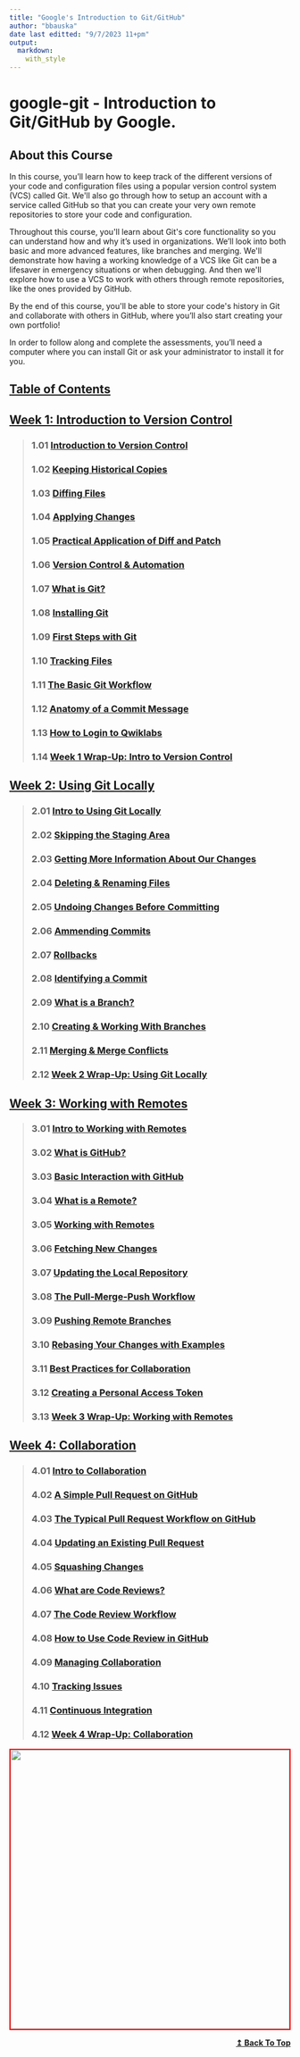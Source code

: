 ```yaml
---
title: "Google's Introduction to Git/GitHub"
author: "bbauska"
date last editted: "9/7/2023 11+pm"
output: 
  markdown:
    with_style
---
```

# google-git - Introduction to Git/GitHub by Google.
## About this Course
In this course, you’ll learn how to keep track of the different versions of your code and configuration files using a popular version control system (VCS) called Git. We'll also go through how to setup an account with a service called GitHub so that you can create your very own remote repositories to store your code and configuration. 

Throughout this course, you'll learn about Git's core functionality so you can understand how and why it’s used in organizations. We’ll look into both basic and more advanced features, like branches and merging. We'll demonstrate how having a working knowledge of a VCS like Git can be a lifesaver in emergency situations or when debugging. And then we'll explore how to use a VCS to work with others through remote repositories, like the ones provided by GitHub.

By the end of this course, you'll be able to store your code's history in Git and collaborate with others in GitHub, where you’ll also start creating your own portfolio! 

In order to follow along and complete the assessments, you’ll need a computer where you can install Git or ask your administrator to install it for you.

<h2><a href="#table-of-contents">Table of Contents</a></h2>

## [**Week 1: Introduction to Version Control**](#ch1)
>### 1.01 [**Introduction to Version Control**](#ch1-01)
>### 1.02 [**Keeping Historical Copies**](#ch1-02)
>### 1.03 [**Diffing Files**](#ch1-03)
>### 1.04 [**Applying Changes**](#ch1-04)
>### 1.05 [**Practical Application of Diff and Patch**](#ch1-05)
>### 1.06 [**Version Control &amp; Automation**](#ch1-06)
>### 1.07 [**What is Git?**](#ch1-07)
>### 1.08 [**Installing Git**](#ch1-08)
>### 1.09 [**First Steps with Git**](#ch1-09)
>### 1.10 [**Tracking Files**](#ch1-10)
>### 1.11 [**The Basic Git Workflow**](#ch1-11)
>### 1.12 [**Anatomy of a Commit Message**](#ch1-12)
>### 1.13 [**How to Login to Qwiklabs**](#ch1-13)
>### 1.14 [**Week 1 Wrap-Up: Intro to Version Control**](#ch1-14)

## [**Week 2: Using Git Locally**](#ch2)
>### 2.01 [**Intro to Using Git Locally**](#ch2-01)
>### 2.02 [**Skipping the Staging Area**](#ch2-02)
>### 2.03 [**Getting More Information About Our Changes**](#ch2-03)
>### 2.04 [**Deleting &amp; Renaming Files**](#ch2-04)
>### 2.05 [**Undoing Changes Before Committing**](#ch2-05)
>### 2.06 [**Ammending Commits**](#ch2-06)
>### 2.07 [**Rollbacks**](#ch2-07)
>### 2.08 [**Identifying a Commit**](#ch2-08)
>### 2.09 [**What is a Branch?**](#ch2-09)
>### 2.10 [**Creating &amp; Working With Branches**](#ch2-10)
>### 2.11 [**Merging &amp; Merge Conflicts**](#ch2-11)
>### 2.12 [**Week 2 Wrap-Up: Using Git Locally**](#ch2-12)

## [**Week 3: Working with Remotes**](#ch3)
>### 3.01 [**Intro to Working with Remotes**](#ch3-01)
>### 3.02 [**What is GitHub?**](#ch3-02)
>### 3.03 [**Basic Interaction with GitHub**](#ch3-03)
>### 3.04 [**What is a Remote?**](#ch3-04)
>### 3.05 [**Working with Remotes**](#ch3-05)
>### 3.06 [**Fetching New Changes**](#ch3-06)
>### 3.07 [**Updating the Local Repository**](#ch3-07)
>### 3.08 [**The Pull-Merge-Push Workflow**](#ch3-08)
>### 3.09 [**Pushing Remote Branches**](#ch3-09)
>### 3.10 [**Rebasing Your Changes with Examples**](#ch3-10)
>### 3.11 [**Best Practices for Collaboration**](#ch3-11)
>### 3.12 [**Creating a Personal Access Token**](#ch3-12)
>### 3.13 [**Week 3 Wrap-Up: Working with Remotes**](#ch3-13)

## [**Week 4: Collaboration**](#ch4)
>### 4.01 [**Intro to Collaboration**](#ch4-01)
>### 4.02 [**A Simple Pull Request on GitHub**](#ch4-02)
>### 4.03 [**The Typical Pull Request Workflow on GitHub**](#ch4-03)
>### 4.04 [**Updating an Existing Pull Request**](#ch4-04)
>### 4.05 [**Squashing Changes**](#ch4-05)
>### 4.06 [**What are Code Reviews?**](#ch4-06)
>### 4.07 [**The Code Review Workflow**](#ch4-07)
>### 4.08 [**How to Use Code Review in GitHub**](#ch4-08)
>### 4.09 [**Managing Collaboration**](#ch4-09)
>### 4.10 [**Tracking Issues**](#ch4-10)
>### 4.11 [**Continuous Integration**](#ch4-11)
>### 4.12 [**Week 4 Wrap-Up: Collaboration**](#ch4-12)


<!--~~~~~~~~~~~~~~~~~~~~~~~~~~~~~~~~~~~~~~~~~~~~~~~~~~~~~~~~~~~~~~~~~~~~~~~~~~~~~~~~~~~~~~~~~~~~-->
<!--~~~~~~~~~~~~~~~~~~~~~~~~~~~ 01. (##) ~~~~~~~~~~~~~~~~~~~~~~~~~~~~-->
<!--~~~~~~~~~~~~~~~~~~~~~~~~~~~~~~~~~~~~~~~~~~~~~~~~~~~~~~~~~~~~~~~~~~~~~~~~~~~~~~~~~~~~~~~~~~~~-->
<p align="center">
  <img src="./assets/images/image001.webp" 
  alt="" 
  style="border: 2px solid  red;" 
  width="500" />

<div align="right">
  <b><a href="#table-of-contents">↥ Back To Top</a></b>
</div>
